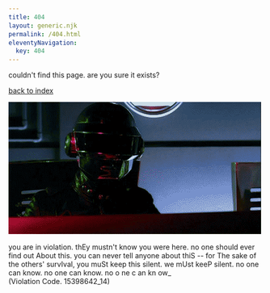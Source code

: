 ```yaml
---
title: 404
layout: generic.njk
permalink: /404.html
eleventyNavigation:
  key: 404
---
```


couldn't find this page. are you sure it exists?

[back to index](/)

![](/assets/media/daft.gif)

<p class="easter">
	you are in violation. thEy mustn't know you were here. no one should ever find out About this. you can never tell anyone about thiS -- for The sake of the others' survIval, you muSt keep this silent. we mUst keeP silent. no one can know. no one can know. no o ne c an kn ow_
	<br>(Violation Code. 15398642_14)
</p>
